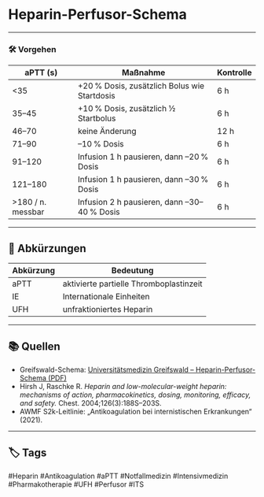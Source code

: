 # Heparin-Perfusor-Schema

---

### 🛠️ Vorgehen

| aPTT (s)          | Maßnahme                                     | Kontrolle |
| ----------------- | -------------------------------------------- | --------- |
| <35               | +20 % Dosis, zusätzlich Bolus wie Startdosis | 6 h       |
| 35–45             | +10 % Dosis, zusätzlich ½ Startbolus         | 6 h       |
| 46–70             | keine Änderung                               | 12 h      |
| 71–90             | –10 % Dosis                                  | 6 h       |
| 91–120            | Infusion 1 h pausieren, dann –20 % Dosis     | 6 h       |
| 121–180           | Infusion 1 h pausieren, dann –30 % Dosis     | 6 h       |
| >180 / n. messbar | Infusion 2 h pausieren, dann –30–40 % Dosis  | 6 h       |

---

## 🧾 Abkürzungen

| Abkürzung | Bedeutung                               |
| --------- | --------------------------------------- |
| aPTT      | aktivierte partielle Thromboplastinzeit |
| IE        | Internationale Einheiten                |
| UFH       | unfraktioniertes Heparin                |

---

## 📚 Quellen
- Greifswald-Schema: [Universitätsmedizin Greifswald – Heparin-Perfusor-Schema (PDF)](https://www2.medizin.uni-greifswald.de/transfus/fileadmin/user_upload/Gerinnung/Dokumente_Gerinnung/41dosierschema_heparin.pdf)  
- Hirsh J, Raschke R. *Heparin and low-molecular-weight heparin: mechanisms of action, pharmacokinetics, dosing, monitoring, efficacy, and safety.* Chest. 2004;126(3):188S–203S.  
- AWMF S2k-Leitlinie: „Antikoagulation bei internistischen Erkrankungen“ (2021).  

---

## 🏷️ Tags
#Heparin #Antikoagulation #aPTT #Notfallmedizin #Intensivmedizin #Pharmakotherapie #UFH #Perfusor #ITS 
